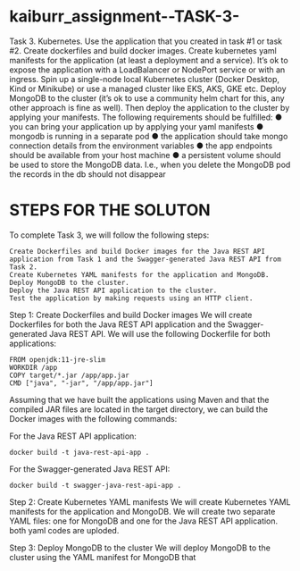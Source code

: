 # kaiburr_assignment--TASK-3-
Task 3. Kubernetes.
Use the application that you created in task #1 or task #2. Create dockerfiles and build docker
images. Create kubernetes yaml manifests for the application (at least a deployment and a
service). It’s ok to expose the application with a LoadBalancer or NodePort service or with an
ingress. Spin up a single-node local Kubernetes cluster (Docker Desktop, Kind or Minikube) or
use a managed cluster like EKS, AKS, GKE etc. Deploy MongoDB to the cluster (it’s ok to use a
community helm chart for this, any other approach is fine as well). Then deploy the application
to the cluster by applying your manifests. The following requirements should be fulfilled:
● you can bring your application up by applying your yaml manifests
● mongodb is running in a separate pod
● the application should take mongo connection details from the environment variables
● the app endpoints should be available from your host machine
● a persistent volume should be used to store the MongoDB data. I.e., when you delete
the MongoDB pod the records in the db should not disappear

# STEPS FOR THE SOLUTON

To complete Task 3, we will follow the following steps:

    Create Dockerfiles and build Docker images for the Java REST API application from Task 1 and the Swagger-generated Java REST API from Task 2.
    Create Kubernetes YAML manifests for the application and MongoDB.
    Deploy MongoDB to the cluster.
    Deploy the Java REST API application to the cluster.
    Test the application by making requests using an HTTP client.
    
Step 1: Create Dockerfiles and build Docker images
We will create Dockerfiles for both the Java REST API application and the Swagger-generated Java REST API. We will use the following Dockerfile for both applications:

    FROM openjdk:11-jre-slim
    WORKDIR /app
    COPY target/*.jar /app/app.jar
    CMD ["java", "-jar", "/app/app.jar"]
    
Assuming that we have built the applications using Maven and that the compiled JAR files are located in the target directory, we can build the Docker images with the following commands:

For the Java REST API application:

    docker build -t java-rest-api-app .

For the Swagger-generated Java REST API:

    docker build -t swagger-java-rest-api-app .



Step 2: Create Kubernetes YAML manifests
We will create Kubernetes YAML manifests for the application and MongoDB. We will create two separate YAML files: one for MongoDB and one for the Java REST API application.
both yaml codes are uploded.


Step 3: Deploy MongoDB to the cluster
We will deploy MongoDB to the cluster using the YAML manifest for MongoDB that 


















